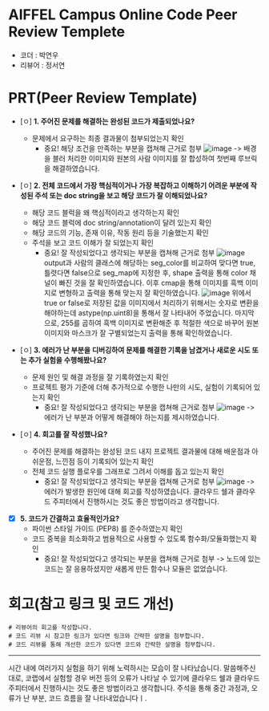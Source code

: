# AIFFEL Campus Online Code Peer Review Templete
- 코더 : 박연우
- 리뷰어 : 정서연


# PRT(Peer Review Template)
- [ㅇ]  **1. 주어진 문제를 해결하는 완성된 코드가 제출되었나요?**
    - 문제에서 요구하는 최종 결과물이 첨부되었는지 확인
        - 중요! 해당 조건을 만족하는 부분을 캡쳐해 근거로 첨부
    ![image](https://github.com/user-attachments/assets/953e9918-ccd5-4475-a52c-0161b3ce83d0)
    -> 배경을 블러 처리한 이미지와 원본의 사람 이미지를 잘 합성하여 첫번째 루브릭을 해결하였습니다.

    
- [ㅇ]  **2. 전체 코드에서 가장 핵심적이거나 가장 복잡하고 이해하기 어려운 부분에 작성된 
주석 또는 doc string을 보고 해당 코드가 잘 이해되었나요?**
    - 해당 코드 블럭을 왜 핵심적이라고 생각하는지 확인
    - 해당 코드 블럭에 doc string/annotation이 달려 있는지 확인
    - 해당 코드의 기능, 존재 이유, 작동 원리 등을 기술했는지 확인
    - 주석을 보고 코드 이해가 잘 되었는지 확인
        - 중요! 잘 작성되었다고 생각되는 부분을 캡쳐해 근거로 첨부
    ![image](https://github.com/user-attachments/assets/9c0d7f0b-a7ba-40e9-8e70-23c6461d36be)
    output과 사람의 클래스에 해당하는 seg_color를 비교하여 맞다면 true, 틀렷다면 false으로 seg_map에 지정한 후, shape 출력을 통해 color 채널이 빠진 것을 잘 확인하였습니다.
    이후 cmap을 통해 이미지를 흑백 이미지로 변형하고 출력을 통해 맞는지 잘 확인하였습니다.
    ![image](https://github.com/user-attachments/assets/6811f7d8-76f4-420d-9233-72dd38a59191)
    위에서 true or false로 저장된 값을 이미지에서 처리하기 위해서는 숫자로 변환을 해야하는데 astype(np.uint8)을 통해서 잘 나타내어 주었습니다.
    마지막으로, 255를 곱하여 흑백 이미지로 변환해준 후 적절한 색으로 바꾸어 원본 이미지와 마스크가 잘 구별되었는지 출력을 통해 확인하였습니다.

    
        
- [ㅇ]  **3. 에러가 난 부분을 디버깅하여 문제를 해결한 기록을 남겼거나
새로운 시도 또는 추가 실험을 수행해봤나요?**
    - 문제 원인 및 해결 과정을 잘 기록하였는지 확인
    - 프로젝트 평가 기준에 더해 추가적으로 수행한 나만의 시도, 
    실험이 기록되어 있는지 확인
        - 중요! 잘 작성되었다고 생각되는 부분을 캡쳐해 근거로 첨부
        ![image](https://github.com/user-attachments/assets/3b2b5dbe-b743-4a6c-b0eb-82af63fc0ea0)
        -> 에러가 난 부분과 어떻게 해결해야 하는지를 제시하였습니다.

        
- [ㅇ]  **4. 회고를 잘 작성했나요?**
    - 주어진 문제를 해결하는 완성된 코드 내지 프로젝트 결과물에 대해
    배운점과 아쉬운점, 느낀점 등이 기록되어 있는지 확인
    - 전체 코드 실행 플로우를 그래프로 그려서 이해를 돕고 있는지 확인
        - 중요! 잘 작성되었다고 생각되는 부분을 캡쳐해 근거로 첨부
    ![image](https://github.com/user-attachments/assets/a578a4ad-62d7-420f-91ef-d860a4494edc)
    -> 에러가 발생한 원인에 대해 회고를 작성하였습니다. 클라우드 쉘과 클라우드 주피터에서 진행하시는 것도 좋은 방법이라고 생각합니다.

        
- [x]  **5. 코드가 간결하고 효율적인가요?**
    - 파이썬 스타일 가이드 (PEP8) 를 준수하였는지 확인
    - 코드 중복을 최소화하고 범용적으로 사용할 수 있도록 함수화/모듈화했는지 확인
        - 중요! 잘 작성되었다고 생각되는 부분을 캡쳐해 근거로 첨부
    -> 노드에 있는 코드는 잘 응용하셨지만 새롭게 만든 함수나 모듈은 없었습니다.


# 회고(참고 링크 및 코드 개선)
```
# 리뷰어의 회고를 작성합니다.
# 코드 리뷰 시 참고한 링크가 있다면 링크와 간략한 설명을 첨부합니다.
# 코드 리뷰를 통해 개선한 코드가 있다면 코드와 간략한 설명을 첨부합니다.
```
----------------------------------------------------------------
시간 내에 여러가지 실험을 하기 위해 노력하시는 모습이 잘 나타났습니다.
말씀해주신대로, 코랩에서 실험할 경우 버전 등의 오류가 나타날 수 있기에
클라우드 쉘과 클라우드 주피터에서 진행하시는 것도 좋은 방법이라고 생각합니다.
주석을 통해 중간 과정과, 오류가 난 부분, 코드 흐름을 잘 나타내었습니다ㅣ.
